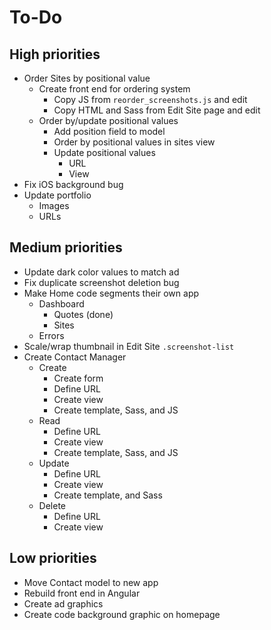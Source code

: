 # To-Do

## High priorities

- Order Sites by positional value
  - Create front end for ordering system
    - Copy JS from `reorder_screenshots.js` and edit
    - Copy HTML and Sass from Edit Site page and edit
  - Order by/update positional values
    - Add position field to model
    - Order by positional values in sites view
    - Update positional values
      - URL
      - View
- Fix iOS background bug
- Update portfolio
  - Images
  - URLs

## Medium priorities

- Update dark color values to match ad
- Fix duplicate screenshot deletion bug
- Make Home code segments their own app
  - Dashboard
    - Quotes (done)
    - Sites
  - Errors
- Scale/wrap thumbnail in Edit Site `.screenshot-list`
- Create Contact Manager
  - Create
    - Create form
    - Define URL
    - Create view
    - Create template, Sass, and JS
  - Read
    - Define URL
    - Create view
    - Create template, Sass, and JS
  - Update
    - Define URL
    - Create view
    - Create template, and Sass
  - Delete
    - Define URL
    - Create view

## Low priorities

- Move Contact model to new app
- Rebuild front end in Angular
- Create ad graphics
- Create code background graphic on homepage
